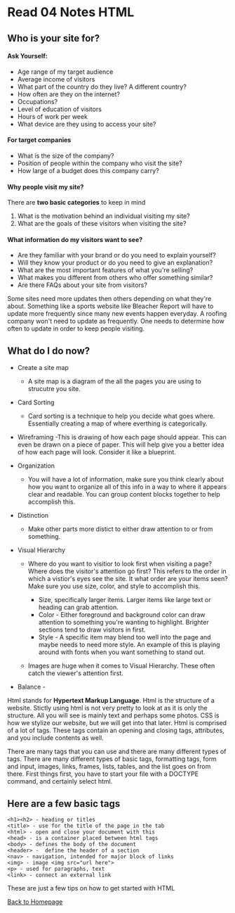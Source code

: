 # Read 04 Notes HTML

## Who is your site for?
#### Ask Yourself:
- Age range of my target audience
- Average income of visitors
- What part of the country do they live? A different country?
- How often are they on the internet?
- Occupations?
- Level of education of visitors
- Hours of work per week
- What device are they using to access your site?

#### For target companies
- What is the size of the company?
- Position of people within the company who visit the site?
- How large of a budget does this company carry?

#### Why people visit my site?
There are **two basic categories** to keep in mind
1. What is the motivation behind an individual visiting my site?
2. What are the goals of these visitors when visiting the site?

#### What information do my visitors want to see?
- Are they familiar with your brand or do you need to explain yourself?
- Will they know your product or do you need to give an explanation?
- What are the most important features of what you're selling?
- What makes you different from others who offer something similar?
- Are there FAQs about your site from visitors?

Some sites need more updates then others depending on what they're about. Something like a sports website like Bleacher Report will have to update more frequently since many new events happen everyday. A roofing company won't need to update as frequently. One needs to determine how often to update in order to keep people visiting.

## What do I do now?
- Create a site map 
    - A site map is a diagram of the all the pages you are using to       strucutre you site.

- Card Sorting
    - Card sorting is a technique to help you decide what goes where. Essentially creating a map of where everthing is categorically.

- Wireframing
    -This is drawing of how each page should appear. This can even be drawn on a piece of paper. This will help give you a better idea of how each page will look. Consider it like a blueprint. 

- Organization 
    - You will have a lot of information, make sure you think clearly about how you want to organize all of this info in a way to where it appears clear and readable. You can group content blocks together to help accomplish this.

- Distinction
    - Make other parts more distict to either draw attention to or from something.

- Visual Hierarchy
    - Where do you want to visitior to look first when visiting a page? Where does the visitor's attention go first? This refers to the order in which a vistior's eyes see the site. It what order are your items seen? Make sure you use size, color, and style to accomplish this.
        - Size, specifically larger items. Larger items like large text or heading can grab attention.
        - Color - Either foreground and background color can draw attention to something you're wanting to highlight. Brighter sections tend to draw visitors in first.
        - Style - A specific item may blend too well into the page and maybe needs to need more style. An example of this is playing around with fonts when you want something to stand out. 
    
    - Images are huge when it comes to Visual Hierarchy. These often catch the viewer's attention first. 

- Balance - 

Html stands for **Hypertext Markup Language**. Html is the structure of a website. Stictly using html is not very pretty to look at as it is only the structure. All you will see is mainly text and perhaps some photos. CSS is how we stylize our website, but we will get into that later. Html is comprised of a lot of tags. These tags contain an opening and closing tags, attributes, and you include contents as well.

There are many tags that you can use and there are many different types of tags. There are many different types of basic tags, formatting tags, form and input, images, links, frames, lists, tables, and the list goes on from there. First things first, you have to start your file with a DOCTYPE command, and certainly select html.

## Here are a few basic tags
    <h1><h2> - heading or titles
    <title> - use for the title of the page in the tab
    <html> - open and close your document with this 
    <head> - is a container placed between html tags
    <body> - defines the body of the document
    <header> -  define the header of a section
    <nav> - navigation, intended for major block of links
    <img> - image <img src="url here">
    <p> - used for paragraphs, text
    <link> - connect an external link

These are just a few tips on how to get started with HTML

[Back to Homepage](README.md)